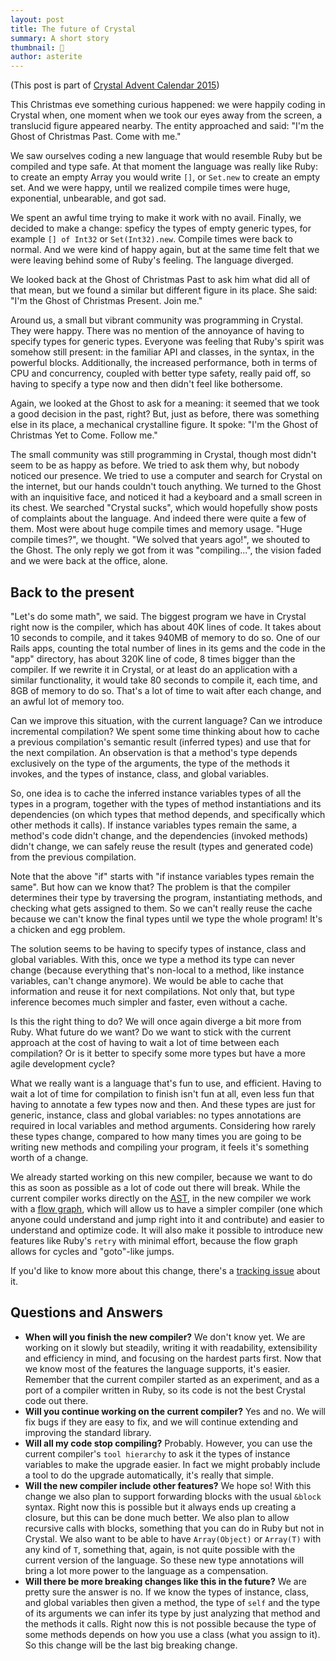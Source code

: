 ```yaml
---
layout: post
title: The future of Crystal
summary: A short story
thumbnail: 🎄
author: asterite
---
```


(This post is part of [Crystal Advent Calendar 2015](http://www.adventar.org/calendars/800))

This Christmas eve something curious happened: we were happily coding in Crystal
when, one moment when we took our eyes away from the screen, a translucid figure appeared nearby.
The entity approached and said: "I'm the Ghost of Christmas Past. Come with me."

We saw ourselves coding a new language that would resemble Ruby but be compiled and type safe.
At that moment the language was really like Ruby: to create an empty Array you would write `[]`, or
`Set.new` to create an empty set. And we were happy, until we realized compile times were huge,
exponential, unbearable, and got sad.

We spent an awful time trying to make it work with no avail. Finally, we decided to make a change:
speficy the types of empty generic types, for example `[] of Int32` or `Set(Int32).new`.
Compile times were back to normal. And we were kind of happy again, but at the same time felt
that we were leaving behind some of Ruby's feeling. The language diverged.

We looked back at the Ghost of Christmas Past to ask him what did all of that mean, but we
found a similar but different figure in its place. She said:
"I'm the Ghost of Christmas Present. Join me."

Around us, a small but vibrant community was programming in Crystal. They were happy.
There was no mention of the annoyance of having to specify types for generic types. Everyone
was feeling that Ruby's spirit was somehow still present: in the familiar API and classes,
in the syntax, in the powerful blocks. Additionally, the increased performance, both in terms of
CPU and concurrency, coupled with better type safety, really paid off, so having to specify
a type now and then didn't feel like bothersome.

Again, we looked at the Ghost to ask for a meaning: it seemed that we took a good decision in the
past, right? But, just as before, there was something else in its place, a mechanical crystalline
figure. It spoke: "I'm the Ghost of Christmas Yet to Come. Follow me."

The small community was still programming in Crystal, though most didn't seem to be as happy as before.
We tried to ask them why, but nobody noticed our presence. We tried to use a computer and search
for Crystal on the internet, but our hands couldn't touch anything. We turned to the Ghost with
an inquisitive face, and noticed it had a keyboard and a small screen in its chest. We searched
"Crystal sucks", which would hopefully show posts of complaints about the language. And indeed
there were quite a few of them. Most were about huge compile times and memory usage.
"Huge compile times?", we thought. "We solved that years ago!", we shouted to the Ghost.
The only reply we got from it was "compiling...", the vision faded and we were back at the office, alone.

## Back to the present

"Let's do some math", we said. The biggest program we have in Crystal right now is the
compiler, which has about 40K lines of code. It takes about 10 seconds to compile,
and it takes 940MB of memory to do so. One of our Rails apps, counting the total number of lines
in its gems and the code in the "app" directory, has about 320K line of code, 8 times bigger than the compiler.
If we rewrite it in Crystal, or at least do an application with a similar functionality, it would
take 80 seconds to compile it, each time, and 8GB of memory to do so. That's a lot of time to wait
after each change, and an awful lot of memory too.

Can we improve this situation, with the current language? Can we introduce incremental compilation?
We spent some time thinking about how to cache a previous compilation's semantic result (inferred types)
and use that for the next compilation. An observation is that a method's type depends exclusively on the type
of the arguments, the type of the methods it invokes, and the types of instance, class, and global variables.

So, one idea is to cache the inferred instance variables types of all the types in
a program, together with the types of method instantiations and its dependencies (on which types that
method depends, and specifically which other methods it calls). If instance variables types remain
the same, a method's code didn't change, and the dependencies (invoked methods) didn't change,
we can safely reuse the result (types and generated code) from the previous compilation.

Note that the above "if" starts with "if instance variables types remain the same". But how can we
know that? The problem is that the compiler determines their type by traversing the program,
instantiating methods, and checking what gets assigned to them. So we can't really reuse the cache
because we can't know the final types until we type the whole program! It's a chicken and egg problem.

The solution seems to be having to specify types of instance, class and global variables. With this,
once we type a method its type can never change (because everything that's non-local to a method, like
instance variables, can't change anymore). We would be able to cache that information and reuse it for
next compilations. Not only that, but type inference becomes much simpler and faster, even without a
cache.

Is this the right thing to do? We will once again diverge a bit more from Ruby. What future do we want?
Do we want to stick with the current approach at the cost of having to wait a lot of time between each
compilation? Or is it better to specify some more types but have a more agile development cycle?

What we really want is a language that's fun to use, and efficient. Having
to wait a lot of time for compilation to finish isn't fun at all, even less fun that having to
annotate a few types now and then. And these types are just for generic, instance, class and global
variables: no types annotations are required in local variables and method arguments. Considering
how rarely these types change, compared to how many times you are going to be writing new methods
and compiling your program, it feels it's something worth of a change.

We already started working on this new compiler, because we want to do this as soon as possible as a lot of
code out there will break. While the current compiler works directly on the
[AST](https://en.wikipedia.org/wiki/Abstract_syntax_tree), in the new compiler we work with
a [flow graph](https://en.wikipedia.org/wiki/Control_flow_graph), which will allow us to
have a simpler compiler (one which anyone could understand and jump right into it and contribute)
and easier to understand and optimize code. It will also make it possible to introduce new features
like Ruby's `retry` with minimal effort, because the flow graph allows for cycles and "goto"-like
jumps.

If you'd like to know more about this change, there's a [tracking issue](https://github.com/crystal-lang/crystal/issues/1824)
about it.

## Questions and Answers

* **When will you finish the new compiler?** We don't know yet. We are working on it slowly but steadily,
  writing it with readability, extensibility and efficiency in mind, and focusing on the hardest parts first.
  Now that we know most of the features the language supports, it's easier. Remember that the current compiler
  started as an experiment, and as a port of a compiler written in Ruby, so its code is not the best Crystal
  code out there.
* **Will you continue working on the current compiler?** Yes and no. We will fix bugs if they are easy to fix,
  and we will continue extending and improving the standard library.
* **Will all my code stop compiling?** Probably. However, you can use the current compiler's `tool hierarchy`
  to ask it the types of instance variables to make the upgrade easier. In fact we might probably include a tool
  to do the upgrade automatically, it's really that simple.
* **Will the new compiler include other features?** We hope so! With this change we also plan to support forwarding
  blocks with the usual `&block` syntax. Right now this is possible but it always ends up creating a closure, but this
  can be done much better. We also plan to allow recursive calls with blocks, something that you can do in Ruby but
  not in Crystal. We also want to be able to have `Array(Object)` or `Array(T)` with any kind of `T`, something that,
  again, is not quite possible with the current version of the language. So these new type annotations will bring a lot
  more power to the language as a compensation.
* **Will there be more breaking changes like this in the future?** We are pretty sure the answer is no. If we know
  the types of instance, class, and global variables then given a method, the type of `self` and the type of its
  arguments we can infer its type by just analyzing that method and the methods it calls. Right now this is not
  possible because the type of some methods depends on how you use a class (what you assign to it). So this change
  will be the last big breaking change.
